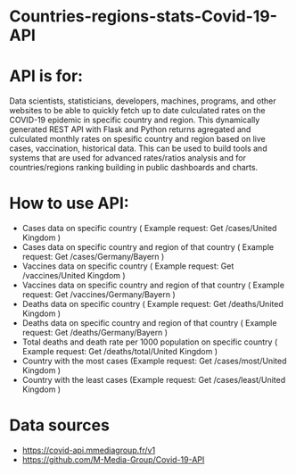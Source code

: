 # Countries-regions-stats-Covid-19-API


# API is for:
Data scientists, statisticians, developers, machines, programs, and other websites to be able to quickly fetch up to date culculated rates on the COVID-19 epidemic in specific country and region.  This dynamically generated REST API with Flask and Python returns agregated and culculated monthly rates on spesific country and region based on live cases, vaccination, historical data. This can be used to build tools and systems that are used for advanced rates/ratios analysis and for countries/regions  ranking building in public dashboards and charts.


# How to use API: 
- Cases data on specific country ( Example request:  Get /cases/United Kingdom )
- Cases data on specific country and region of that country ( Example request:  Get /cases/Germany/Bayern )
- Vaccines data on specific country ( Example request:  Get /vaccines/United Kingdom )
- Vaccines data on specific country and region of that country ( Example request:  Get /vaccines/Germany/Bayern )
- Deaths data on specific country ( Example request:  Get /deaths/United Kingdom )
- Deaths data on specific country and region of that country ( Example request:  Get /deaths/Germany/Bayern )
- Total deaths and death rate per 1000 population on specific country ( Example request:  Get /deaths/total/United Kingdom )
- Country with the most cases  (Example request:  Get /cases/most/United Kingdom )
- Country with the least cases (Example request:  Get /cases/least/United Kingdom )

# Data sources
- https://covid-api.mmediagroup.fr/v1
- https://github.com/M-Media-Group/Covid-19-API

